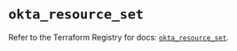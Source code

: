 # `okta_resource_set`

Refer to the Terraform Registry for docs: [`okta_resource_set`](https://registry.terraform.io/providers/okta/okta/4.8.0/docs/resources/resource_set).
